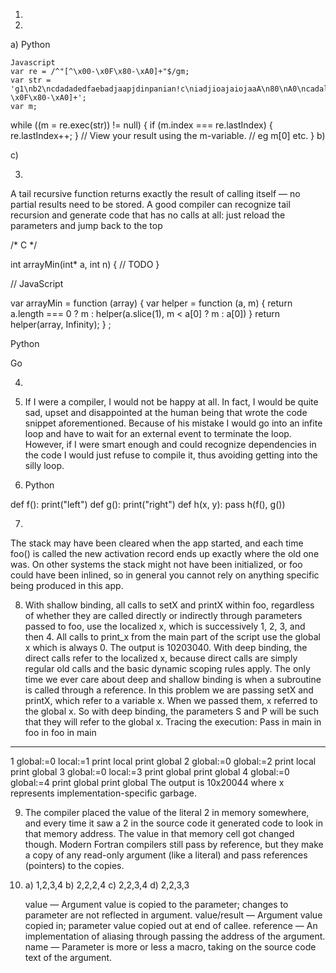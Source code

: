 1)
2)
a)
    Python

    Javascript
    var re = /^"[^\x00-\x0F\x80-\xA0]+"$/gm; 
    var str = 'g1\nb2\ncdadadedfaebadjaapjdinpanian!c\niadjioajaiojaaA\n80\nA0\ncadaladjal\nldjlajalc\ncaldjaldajlc\n\n"ajdakljadlkjadlk\"jjlk"\n\n[^\x00-\x0F\x80-\xA0]+';
    var m;
 
while ((m = re.exec(str)) != null) {
    if (m.index === re.lastIndex) {
        re.lastIndex++;
    }
    // View your result using the m-variable.
    // eg m[0] etc.
}
b)

c)

3) 
A tail recursive function returns exactly the result of calling itself — no partial results need to be stored. A good compiler can recognize tail recursion and generate code that has no calls at all: just reload the parameters and jump back to the top

/* C */

int arrayMin(int* a, int n) {
// TODO
}


// JavaScript


var arrayMin = function (array) {
var helper = function (a, m) {
return a.length === 0 ? m : helper(a.slice(1), m < a[0] ? m : a[0])
}
return helper(array, Infinity);
}
;

Python

Go

4) 



5) If I were a compiler, I would not be happy at all. In fact, I would be quite sad, upset and disappointed at the human being that wrote the code snippet aforementioned. Because of his mistake I would go into an infite loop and have to wait for an external event to terminate the loop. However, if I were smart enough and could recognize dependencies in the code I would just refuse to compile it, thus avoiding getting into the silly loop.  

6) Python

def f(): print("left")
def g(): print("right")
def h(x, y): pass
h(f(), g())


7)
 The stack may have been cleared when the app started, and each time foo() is called the new activation
record ends up exactly where the old one was. On other systems the stack might not have been initialized, or
foo could have been inlined, so in general you cannot rely on anything specific being produced in this app.


8) With shallow binding, all calls to setX and printX within foo, regardless of whether they are called directly or
indirectly through parameters passed to foo, use the localized x, which is successively 1, 2, 3, and then 4. All
calls to print_x from the main part of the script use the global x which is always 0. The output is 10203040.
With deep binding, the direct calls refer to the localized x, because direct calls are simply regular old calls
and the basic dynamic scoping rules apply. The only time we ever care about deep and shallow binding is
when a subroutine is called through a reference. In this problem we are passing setX and printX, which refer
to a variable x. When we passed them, x referred to the global x. So with deep binding, the parameters S and
P will be such that they will refer to the global x. Tracing the execution:
Pass in main in foo in foo in main
-------------------------------------------------------
1 global:=0 local:=1 print local print global
2 global:=0 global:=2 print local print global
3 global:=0 local:=3 print global print global
4 global:=0 global:=4 print global print global
The output is 10x20044 where x represents implementation-specific garbage.


9) 	The compiler placed the value of the literal 2 in memory somewhere, and every time it saw a 2 in 	the source code it generated code to look in that memory address. The value in that memory cell got changed though.
Modern Fortran compilers still pass by reference, but they make a copy of any read-only argument (like a
literal) and pass references (pointers) to the copies.

10) a) 1,2,3,4
	b) 2,2,2,4
	c) 2,2,3,4
	d) 2,2,3,3

	value — Argument value is copied to the parameter; changes to parameter are not reflected in argument.
	value/result — Argument value copied in; parameter value copied out at end of callee.
	reference — An implementation of aliasing through passing the address of the argument.
	name — Parameter is more or less a macro, taking on the source code text of the argument.